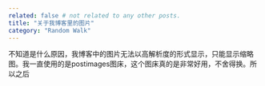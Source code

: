 ```yaml
---
related: false # not related to any other posts.
title: "关于我博客里的图片"
category: "Random Walk"
---
```


不知道是什么原因，我博客中的图片无法以高解析度的形式显示，只能显示缩略图。我一直使用的是postimages图床，这个图床真的是非常好用，不舍得换。所以之后